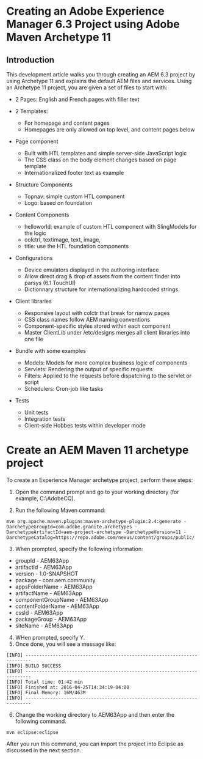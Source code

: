 # Creating an Adobe Experience Manager 6.3 Project using Adobe Maven Archetype 11
## Introduction
This development article walks you through creating an AEM 6.3 project by using Archetype 11 and explains the default AEM files and services. Using an Archetype 11 project, you are given a set of files to start with:

* 2 Pages: English and French pages with filler text

* 2 Templates: 
  * For homepage and content pages
  * Homepages are only allowed on top level, and content pages below

* Page component
  * Built with HTL templates and simple server-side JavaScript logic
  * The CSS class on the body element changes based on page template
  * Internationalized footer text as example

* Structure Components
  * Topnav: simple custom HTL component
  * Logo: based on foundation

* Content Components
  * helloworld: example of custom HTL component with SlingModels for the logic 
  * colctrl, textimage, text, image,
  * title: use the HTL foundation components

* Configurations
  * Device emulators displayed in the authoring interface
  * Allow direct drag & drop of assets from the content finder into parsys (6.1 TouchUI)
  * Dictionnary structure for internationalizing hardcoded strings

* Client libraries
  * Responsive layout with colctr that break for narrow pages
  * CSS class names follow AEM naming conventions
  * Component-specific styles stored within each component
  * Master ClientLib under /etc/designs merges all client libraries into one file

* Bundle with some examples
  * Models: Models for more complex business logic of components
  * Servlets: Rendering the output of specific requests
  * Filters: Applied to the requests before dispatching to the servlet or script
  * Schedulers: Cron-job like tasks

* Tests
  * Unit tests
  * Integration tests
  * Client-side Hobbes tests within developer mode

# Create an AEM Maven 11 archetype project
To create an Experience Manager archetype project, perform these steps:

1. Open the command prompt and go to your working directory (for example, C:\AdobeCQ).

2. Run the following Maven command:
```
mvn org.apache.maven.plugins:maven-archetype-plugin:2.4:generate -DarchetypeGroupId=com.adobe.granite.archetypes -DarchetypeArtifactId=aem-project-archetype -DarchetypeVersion=11 -DarchetypeCatalog=https://repo.adobe.com/nexus/content/groups/public/
```
3. When prompted, specify the following information:
* groupId - AEM63App
* artifactId - AEM63App
* version - 1.0-SNAPSHOT
* package - com.aem.community
* appsFolderName - AEM63App
* artifactName - AEM63App
* componentGroupName - AEM63App
* contentFolderName - AEM63App
* cssId - AEM63App
* packageGroup - AEM63App
* siteName - AEM63App

4. WHen prompted, specify Y.
5. Once done, you will see a message like:
```
[INFO] ------------------------------------------------------------------------
[INFO] BUILD SUCCESS
[INFO] ------------------------------------------------------------------------
[INFO] Total time: 01:42 min
[INFO] Finished at: 2016-04-25T14:34:19-04:00
[INFO] Final Memory: 16M/463M
[INFO] ------------------------------------------------------------------------
```
6. Change the working directory to AEM63App and then enter the following command.
```
mvn eclipse:eclipse
```
After you run this command, you can import the project into Eclipse as discussed in the next section.

